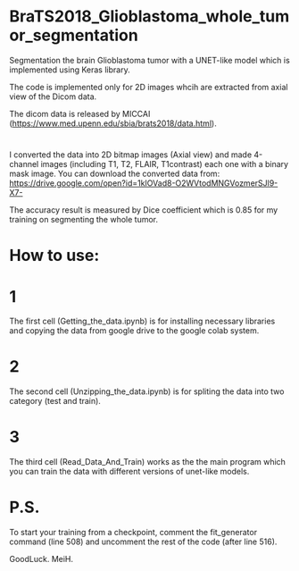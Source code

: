 # BraTS2018_Glioblastoma_whole_tumor_segmentation

Segmentation the brain Glioblastoma tumor with a UNET-like model which is implemented using Keras library. 

The code is implemented only for 2D images whcih are extracted from axial view of the Dicom data. 

The dicom data is released by MICCAI (https://www.med.upenn.edu/sbia/brats2018/data.html). 
#
I converted the data into 2D bitmap images (Axial view) and made 4-channel images (including T1, T2, FLAIR, T1contrast) each one with a binary mask image. You can download the converted data from: https://drive.google.com/open?id=1kIOVad8-O2WVtodMNGVozmerSJl9-X7-

The accuracy result is measured by Dice coefficient which is 0.85 for my training on segmenting the whole tumor.

# How to use:

# 1
The first cell (Getting_the_data.ipynb) is for installing necessary libraries and copying the data from google drive to the google colab system.
# 2
The second cell (Unzipping_the_data.ipynb) is for spliting the data into two category (test and train).
# 3
The third cell (Read_Data_And_Train) works as the the main program which you can train the data with different versions of unet-like models.

# P.S.
To start your training from a checkpoint, comment the fit_generator command (line 508) and uncomment the rest of the code (after line 516).

GoodLuck.
MeiH.
